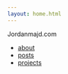 ```yaml
---
layout: home.html
---
```

Jordanmajd.com

- [about](/about/)
- [posts](/posts/)
- [projects](/projects/)
